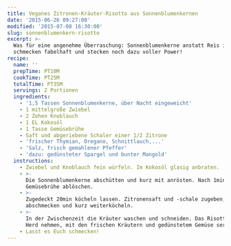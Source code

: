 ```yaml
---
title: Veganes Zitronen-Kräuter-Risotto aus Sonnenblumenkernen
date: '2015-06-26 09:27:08'
modified: '2015-07-08 16:30:00'
slug: sonnenblumenkern-risotto
excerpt: >-
  Was für eine angenehme Überraschung: Sonnenblumenkerne anstatt Reis im Risotto
  schmecken fabelhaft und stecken noch dazu voller Power!
recipe:
  name: ''
  prepTime: PT10M
  cookTime: PT25M
  totalTime: PT35M
  servings: 2 Portionen
  ingredients:
    - '1,5 Tassen Sonnenblumenkerne, über Nacht eingeweicht'
    - 1 mittelgroße Zwiebel
    - 2 Zehen Knoblauch
    - 1 EL Kokosöl
    - 1 Tasse Gemüsebrühe
    - Saft und abgeriebene Schaler einer 1/2 Zitrone
    - 'frischer Thymian, Oregano, Schnittlauch,...'
    - 'Salz, frisch gemahlener Pfeffer'
    - 'dazu: gedünsteter Spargel und bunter Mangold'
  instructions:
    - Zwiebel und Knoblauch fein würfeln. Im Kokosöl glasig anbraten.
    - >-
      Die Sonnenblumenkerne abschütten und kurz mit anrösten. Nach 1min mit der
      Gemüsebrühe ablöschen.
    - >-
      Zugedeckt 20min köcheln lassen. Zitronensaft und -schale zugeben,
      abschmecken und kurz weiterköcheln.
    - >-
      In der Zwischenzeit die Kräuter waschen und schneiden. Das Risotto vom
      Herd nehmen, mit den frischen Kräutern und gedünstetem Gemüse servieren.
    - Lasst es Euch schmecken!
---
```


[<!-- Image removed (no copyright): sonnenblumenkern-risotto-1-640x424.jpg -->](https://www.veganblatt.com/i/sonnenblumenkern-risotto-1.jpg)
